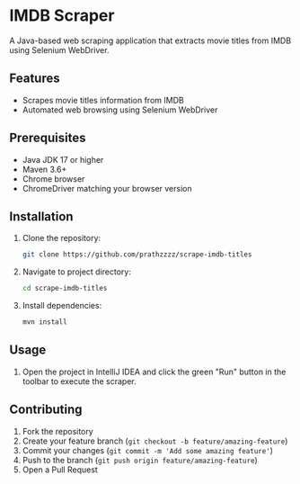 # IMDB Scraper

A Java-based web scraping application that extracts movie titles from IMDB using Selenium WebDriver.

## Features

- Scrapes movie titles information from IMDB
- Automated web browsing using Selenium WebDriver


## Prerequisites

- Java JDK 17 or higher
- Maven 3.6+
- Chrome browser
- ChromeDriver matching your browser version

## Installation

1. Clone the repository:
   ```bash
   git clone https://github.com/prathzzzz/scrape-imdb-titles
   ```

2. Navigate to project directory:
   ```bash
   cd scrape-imdb-titles
   ```

3. Install dependencies:
   ```bash
   mvn install
   ```

## Usage

1. Open the project in IntelliJ IDEA and click the green "Run" button in the toolbar to execute the scraper.



## Contributing

1. Fork the repository
2. Create your feature branch (`git checkout -b feature/amazing-feature`)
3. Commit your changes (`git commit -m 'Add some amazing feature'`)
4. Push to the branch (`git push origin feature/amazing-feature`)
5. Open a Pull Request

